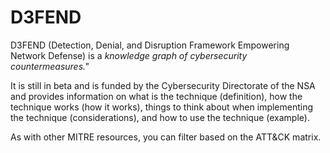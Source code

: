 # D3FEND

D3FEND (Detection, Denial, and Disruption Framework Empowering Network Defense) is a _knowledge graph of cybersecurity countermeasures."_

It is still in beta and is funded by the Cybersecurity Directorate of the NSA and provides 
information on what is the technique (definition), how the technique works (how it works), things to think about 
when implementing the technique (considerations), and how to use the technique (example).

As with other MITRE resources, you can filter based on the ATT&CK matrix.
